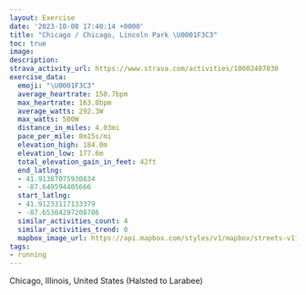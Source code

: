 ```yaml
---
layout: Exercise
date: '2023-10-08 17:40:14 +0000'
title: "Chicago / Chicago, Lincoln Park \U0001F3C3"
toc: true
image:
description:
strava_activity_url: https://www.strava.com/activities/10002487030
exercise_data:
  emoji: "\U0001F3C3"
  average_heartrate: 150.7bpm
  max_heartrate: 163.0bpm
  average_watts: 292.3W
  max_watts: 500W
  distance_in_miles: 4.03mi
  pace_per_mile: 8m15s/mi
  elevation_high: 184.0m
  elevation_low: 177.6m
  total_elevation_gain_in_feet: 42ft
  end_latlng:
  - 41.91387075930834
  - -87.649594405666
  start_latlng:
  - 41.91233117133379
  - -87.65304297208786
  similar_activities_count: 4
  similar_activities_trend: 0
  mapbox_image_url: https://api.mapbox.com/styles/v1/mapbox/streets-v11/static/path-5+787af2-1.0(ugy~Frl~uOEqKEcDC%5BGEG%3FG_%40Ac%40%3FuJI_PESEC%7DA%40ICEQBkBGsOI_AAaAIuBIs%40AU%40iKGeGBoDEiB%40q%40LqA%3Fi%40Ei%40UiAGs%40UmAE%5DByAEg%40Mi%40O%7BBHwAGuA%40%7DCO_BBEB%40ACi%40kCIq%40%3FKHHAGOKIBk%40d%40qBpA%7BAz%40sB%60AmBp%40uDbAqEx%40%7DFx%40aAReBXyA%60%40%7DH~As%40HsAFsAG%7B%40K%5B%3FYKMBWl%40IFODQEKHMb%40AZBb%40T%60Aj%40~H%40d%40AzAP~%40BXATSjAAr%40NtA%3FnAPjAJxBBZBHD%3FjDM%7CCCf%40%40NBFL%40PGzB%3F~BB~C%40j%40BNJ%3FbCeATf%40F%40zC%3FTBDFBV%3FdFF%7CQ%40F%5Cl%40BDH%40%7C%40KbA%40dBEx%40BHN%40NP%5E%40TCxBBf%40DLTNTB~DObA%3FVDDVHfD%40JHF~RY%7CCA%5C%40LBDDB%60%40%40rH),pin-s-s+e5b22e(-87.65146,41.91371),pin-s-f+89ae00(-87.64768000000005,41.9139)/auto/800x800?access_token=pk.eyJ1Ijoiam9zaGJlY2ttYW4iLCJhIjoiY205eWR2aDd1MWZ6djJrbXc4a3M0bWZleiJ9.XiG9OWkNcZk2QzjJbxLB4A
tags:
- running
---
```




Chicago, Illinois, United States (Halsted to Larabee)
